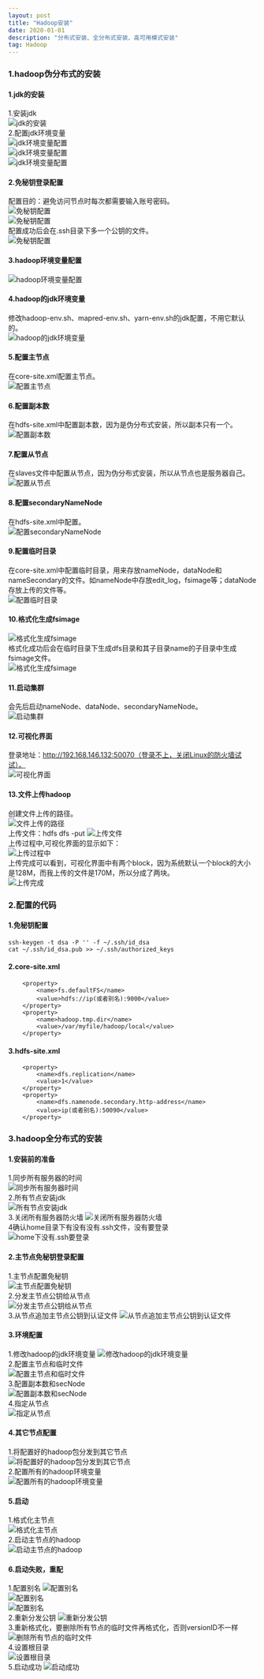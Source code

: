 ```yaml
---
layout: post
title: "Hadoop安装"
date: 2020-01-01
description: "分布式安装、全分布式安装、高可用模式安装"
tag: Hadoop
---
```

### 1.hadoop伪分布式的安装
#### 1.jdk的安装
1.安装jdk  
![jdk的安装](/images/article/hadoop/伪分布式/1jdk安装.jpg "jdk的安装")  
2.配置jdk环境变量  
![jdk环境变量配置](/images/article/hadoop/伪分布式/2jdk.jpg "jdk环境变量配置")  
![jdk环境变量配置](/images/article/hadoop/伪分布式/3jdk.jpg "jdk环境变量配置")  
![jdk环境变量配置](/images/article/hadoop/伪分布式/4jdk.jpg "jdk环境变量配置")
#### 2.免秘钥登录配置
配置目的：避免访问节点时每次都需要输入账号密码。  
![免秘钥配置](/images/article/hadoop/伪分布式/5免秘钥.jpg "免秘钥配置")  
![免秘钥配置](/images/article/hadoop/伪分布式/6免秘钥.jpg "免秘钥配置")  
配置成功后会在.ssh目录下多一个公钥的文件。  
![免秘钥配置](/images/article/hadoop/伪分布式/7免秘钥.jpg "免秘钥配置")
#### 3.hadoop环境变量配置
![hadoop环境变量配置](/images/article/hadoop/伪分布式/8hadoop环境变量.jpg "hadoop环境变量配置")
#### 4.hadoop的jdk环境变量
修改hadoop-env.sh、mapred-env.sh、yarn-env.sh的jdk配置，不用它默认的。  
![hadoop的jdk环境变量](/images/article/hadoop/伪分布式/9hadoop的jdk环境变量.jpg "hadoop的jdk环境变量")
#### 5.配置主节点
在core-site.xml配置主节点。  
![配置主节点](/images/article/hadoop/伪分布式/11伪分布式配置主节点.jpg "配置主节点")
#### 6.配置副本数
在hdfs-site.xml中配置副本数，因为是伪分布式安装，所以副本只有一个。  
![配置副本数](/images/article/hadoop/伪分布式/12配置副本数.jpg "配置副本数")
#### 7.配置从节点
在slaves文件中配置从节点，因为伪分布式安装，所以从节点也是服务器自己。  
![配置从节点](/images/article/hadoop/伪分布式/13配置从节点.jpg "配置从节点")
#### 8.配置secondaryNameNode
在hdfs-site.xml中配置。  
![配置secondaryNameNode](/images/article/hadoop/伪分布式/14配置secondaryNameNode.jpg "配置secondaryNameNode")
#### 9.配置临时目录
在core-site.xml中配置临时目录，用来存放nameNode，dataNode和nameSecondary的文件。如nameNode中存放edit_log，fsimage等；dataNode存放上传的文件等。  
![配置临时目录](/images/article/hadoop/伪分布式/15配置临时目录.jpg "配置临时目录")
#### 10.格式化生成fsimage
![格式化生成fsimage](/images/article/hadoop/伪分布式/16格式化生成fsimage.jpg "格式化生成fsimage")  
格式化成功后会在临时目录下生成dfs目录和其子目录name的子目录中生成fsimage文件。  
![格式化生成fsimage](/images/article/hadoop/伪分布式/17格式化成功标识.jpg "格式化生成fsimage")
#### 11.启动集群
会先后启动nameNode、dataNode、secondaryNameNode。  
![启动集群](/images/article/hadoop/伪分布式/18启动集群.jpg "启动集群")
#### 12.可视化界面
登录地址：http://192.168.146.132:50070（登录不上，关闭Linux的防火墙试试）。  
![可视化界面](/images/article/hadoop/伪分布式/19可视化界面.jpg "可视化界面")
#### 13.文件上传hadoop
创建文件上传的路径。  
![文件上传的路径](/images/article/hadoop/伪分布式/20创建文件上传的路径.jpg "文件上传的路径")  
上传文件：hdfs dfs -put
![上传文件](/images/article/hadoop/伪分布式/21文件上传.jpg "上传文件")  
上传过程中,可视化界面的显示如下：  
![上传过程中](/images/article/hadoop/伪分布式/22上传过程中.jpg "上传过程中")  
上传完成可以看到，可视化界面中有两个block，因为系统默认一个block的大小是128M，而我上传的文件是170M，所以分成了两块。  
![上传完成](/images/article/hadoop/伪分布式/23上传完成.jpg "上传完成")
### 2.配置的代码
#### 1.免秘钥配置
```
ssh-keygen -t dsa -P '' -f ~/.ssh/id_dsa
cat ~/.ssh/id_dsa.pub >> ~/.ssh/authorized_keys
```
#### 2.core-site.xml
```
    <property>
        <name>fs.defaultFS</name>
        <value>hdfs://ip(或者别名):9000</value>
    </property>
    <property>
        <name>hadoop.tmp.dir</name>
        <value>/var/myfile/hadoop/local</value>
    </property>
```
#### 3.hdfs-site.xml
```
    <property>
        <name>dfs.replication</name>
        <value>1</value>
    </property>
    <property>
        <name>dfs.namenode.secondary.http-address</name>
        <value>ip(或者别名):50090</value>
    </property>
```
### 3.hadoop全分布式的安装
#### 1.安装前的准备
1.同步所有服务器的时间  
![同步所有服务器时间](/images/article/hadoop/全分布式/1同步所有服务器时间.PNG "同步所有服务器时间")  
2.所有节点安装jdk  
![所有节点安装jdk](/images/article/hadoop/全分布式/2.所有节点安装jdk.PNG "所有节点安装jdk")  
3.关闭所有服务器防火墙 
![关闭所有服务器防火墙](/images/article/hadoop/全分布式/3.关闭所有服务器防火墙.PNG "关闭所有服务器防火墙")  
4确认home目录下有没有没有.ssh文件，没有要登录  
![home下没有.ssh要登录](/images/article/hadoop/全分布式/4.home下没有.ssh要登录.PNG "home下没有.ssh要登录")
#### 2.主节点免秘钥登录配置
1.主节点配置免秘钥  
![主节点配置免秘钥](/images/article/hadoop/全分布式/5.主节点配置免秘钥.PNG "主节点配置免秘钥")  
2.分发主节点公钥给从节点  
![分发主节点公钥给从节点](/images/article/hadoop/全分布式/6.分发主节点公钥给从节点.PNG "分发主节点公钥给从节点")  
3.从节点追加主节点公钥到认证文件
![从节点追加主节点公钥到认证文件](/images/article/hadoop/全分布式/7.从节点追加主节点公钥到认证文件.PNG "从节点追加主节点公钥到认证文件")
#### 3.环境配置
1.修改hadoop的jdk环境变量
![修改hadoop的jdk环境变量](/images/article/hadoop/全分布式/8.修改hadoop的jdk环境变量.PNG "修改hadoop的jdk环境变量")  
2.配置主节点和临时文件  
![配置主节点和临时文件](/images/article/hadoop/全分布式/9配置主节点和临时文件.PNG "配置主节点和临时文件")  
3.配置副本数和secNode  
![配置副本数和secNode](/images/article/hadoop/全分布式/10配置副本数和secNode.PNG "配置副本数和secNode")  
4.指定从节点  
![指定从节点](/images/article/hadoop/全分布式/11指定从节点.PNG "指定从节点")
#### 4.其它节点配置
1.将配置好的hadoop包分发到其它节点  
![将配置好的hadoop包分发到其它节点](/images/article/hadoop/全分布式/12将配置好的hadoop包分发到其它节点.PNG "将配置好的hadoop包分发到其它节点")  
2.配置所有的hadoop环境变量  
![配置所有的hadoop环境变量](/images/article/hadoop/全分布式/13配置所有的hadoop环境变量.PNG "配置所有的hadoop环境变量")
#### 5.启动
1.格式化主节点  
![格式化主节点](/images/article/hadoop/全分布式/14格式化主节点.PNG "格式化主节点")  
2.启动主节点的hadoop  
![启动主节点的hadoop](/images/article/hadoop/全分布式/15启动主节点的hadoop.PNG "启动主节点的hadoop")
#### 6.启动失败，重配
1.配置别名
![配置别名](/images/article/hadoop/全分布式/15配置别名.PNG "配置别名")  
![配置别名](/images/article/hadoop/全分布式/16配置别名.PNG "配置别名")  
![配置别名](/images/article/hadoop/全分布式/17配置别名.PNG "配置别名")  
2.重新分发公钥
![重新分发公钥](/images/article/hadoop/全分布式/18重新分发公钥.PNG "重新分发公钥")  
3.重新格式化，要删除所有节点的临时文件再格式化，否则versionID不一样  
![删除所有节点的临时文件](/images/article/hadoop/全分布式/19删除所有节点的临时文件.PNG "删除所有节点的临时文件")  
4.设置根目录  
![设置根目录](/images/article/hadoop/全分布式/20设置根目录.PNG "设置根目录")  
5.启动成功
![启动成功](/images/article/hadoop/全分布式/21启动成功.PNG "启动成功")